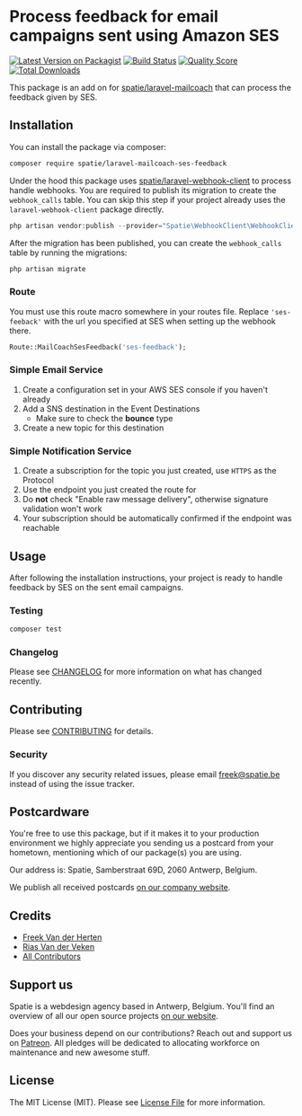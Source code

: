 # Process feedback for email campaigns sent using Amazon SES

[![Latest Version on Packagist](https://img.shields.io/packagist/v/spatie/laravel-mailcoach-ses-feedback.svg?style=flat-square)](https://packagist.org/packages/spatie/laravel-mailcoach-ses-feedback)
[![Build Status](https://img.shields.io/travis/spatie/laravel-mailcoach-ses-feedback/master.svg?style=flat-square)](https://travis-ci.org/spatie/laravel-mailcoach-ses-feedback)
[![Quality Score](https://img.shields.io/scrutinizer/g/spatie/laravel-mailcoach-ses-feedback.svg?style=flat-square)](https://scrutinizer-ci.com/g/spatie/laravel-mailcoach-ses-feedback)
[![Total Downloads](https://img.shields.io/packagist/dt/spatie/laravel-mailcoach-ses-feedback.svg?style=flat-square)](https://packagist.org/packages/spatie/laravel-mailcoach-ses-feedback)

This package is an add on for [spatie/laravel-mailcoach](https://github.com/spatie/laravel-mailcoach) that can process the feedback given by SES.

## Installation

You can install the package via composer:

```bash
composer require spatie/laravel-mailcoach-ses-feedback
```

Under the hood this package uses [spatie/laravel-webhook-client](https://github.com/spatie/laravel-mailcoach) to process handle webhooks. You are required to publish its migration to create the `webhook_calls` table. You can skip this step if your project already uses the `laravel-webhook-client` package directly.

```php
php artisan vendor:publish --provider="Spatie\WebhookClient\WebhookClientServiceProvider" --tag="migrations"
```

After the migration has been published, you can create the `webhook_calls` table by running the migrations:

```php
php artisan migrate
```

### Route

You must use this route macro somewhere in your routes file. Replace `'ses-feeback'` with the url you specified at SES when setting up the webhook there.

```php
Route::MailCoachSesFeedback('ses-feedback');
```

### Simple Email Service
1. Create a configuration set in your AWS SES console if you haven't already
2. Add a SNS destination in the Event Destinations
    - Make sure to check the **bounce** type
3. Create a new topic for this destination

### Simple Notification Service
1. Create a subscription for the topic you just created, use `HTTPS` as the Protocol
2. Use the endpoint you just created the route for
3. Do **not** check "Enable raw message delivery", otherwise signature validation won't work
4. Your subscription should be automatically confirmed if the endpoint was reachable 

## Usage

After following the installation instructions, your project is ready to handle feedback by SES on the sent email campaigns.

### Testing

``` bash
composer test
```

### Changelog

Please see [CHANGELOG](CHANGELOG.md) for more information on what has changed recently.

## Contributing
    
Please see [CONTRIBUTING](CONTRIBUTING.md) for details.

### Security

If you discover any security related issues, please email freek@spatie.be instead of using the issue tracker.

## Postcardware

You're free to use this package, but if it makes it to your production environment we highly appreciate you sending us a postcard from your hometown, mentioning which of our package(s) you are using.

Our address is: Spatie, Samberstraat 69D, 2060 Antwerp, Belgium.

We publish all received postcards [on our company website](https://spatie.be/en/opensource/postcards).

## Credits

- [Freek Van der Herten](https://github.com/freekmurze)
- [Rias Van der Veken](https://github.com/riasvdv)
- [All Contributors](../../contributors)

## Support us

Spatie is a webdesign agency based in Antwerp, Belgium. You'll find an overview of all our open source projects [on our website](https://spatie.be/opensource).

Does your business depend on our contributions? Reach out and support us on [Patreon](https://www.patreon.com/spatie). 
All pledges will be dedicated to allocating workforce on maintenance and new awesome stuff.

## License

The MIT License (MIT). Please see [License File](LICENSE.md) for more information.
